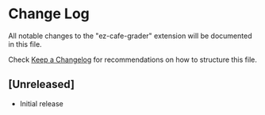 # Change Log

All notable changes to the "ez-cafe-grader" extension will be documented in this file.

Check [Keep a Changelog](http://keepachangelog.com/) for recommendations on how to structure this file.

## [Unreleased]

- Initial release